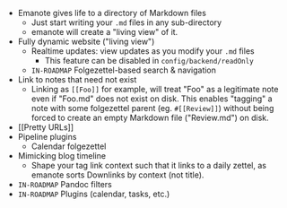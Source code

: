 - Emanote gives life to a directory of Markdown files
  - Just start writing your `.md` files in any sub-directory
  - emanote will create a "living view" of it.
- Fully dynamic website ("living view")
  - Realtime updates: view updates as you modify your `.md` files
    - This feature can be disabled in `config/backend/readOnly`
  - `IN-ROADMAP` Folgezettel-based search & navigation
- Link to notes that need not exist
  - Linking as `[[Foo]]` for example, will treat "Foo" as a legitimate note even if "Foo.md" does not exist on disk. This enables "tagging" a note with some folgezettel parent (eg. `#[[Review]]`) without being forced to create an empty Markdown file ("Review.md") on disk.
- [[Pretty URLs]]
- Pipeline plugins
  - Calendar folgezettel
- Mimicking blog timeline
  - Shape your tag link context such that it links to a daily zettel, as emanote sorts Downlinks by context (not title).
- `IN-ROADMAP` Pandoc filters 
- `IN-ROADMAP` Plugins (calendar, tasks, etc.)
